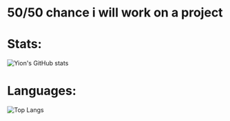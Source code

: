 # 50/50 chance i will work on a project

# Stats:
![Yion's GitHub stats](https://github-readme-stats-git-master-yion81s-projects.vercel.app/api?username=yion81&show_icons=true&theme=transparent)

# Languages:
![Top Langs](https://github-readme-stats-git-master-yion81s-projects.vercel.app/api/top-langs/?username=yion81&layout=compact&theme=transparent)
<!--
**yion81/yion81** is a ✨ _special_ ✨ repository because its `README.md` (this file) appears on your GitHub profile.

Here are some ideas to get you started:

- 🔭 I’m currently working on ...
- 🌱 I’m currently learning ...
- 👯 I’m looking to collaborate on ...
- 🤔 I’m looking for help with ...
- 💬 Ask me about ...
- 📫 How to reach me: ...
- 😄 Pronouns: ...
- ⚡ Fun fact: ...
-->
